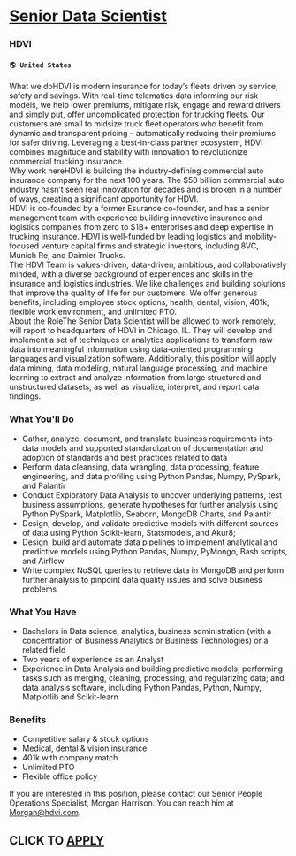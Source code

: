 # [Senior Data Scientist](https://www.remotewlb.com/apply/senior-data-scientist-80467)  
### HDVI  
#### `🌎 United States`  
What we doHDVI is modern insurance for today’s fleets driven by service, safety and savings. With real-time telematics data informing our risk models, we help lower premiums, mitigate risk, engage and reward drivers and simply put, offer uncomplicated protection for trucking fleets. Our customers are small to midsize truck fleet operators who benefit from dynamic and transparent pricing – automatically reducing their premiums for safer driving. Leveraging a best-in-class partner ecosystem, HDVI combines magnitude and stability with innovation to revolutionize commercial trucking insurance.  
Why work hereHDVI is building the industry-defining commercial auto insurance company for the next 100 years. The $50 billion commercial auto industry hasn’t seen real innovation for decades and is broken in a number of ways, creating a significant opportunity for HDVI.  
HDVI is co-founded by a former Esurance co-founder, and has a senior management team with experience building innovative insurance and logistics companies from zero to $1B+ enterprises and deep expertise in trucking insurance. HDVI is well-funded by leading logistics and mobility-focused venture capital firms and strategic investors, including 8VC, Munich Re, and Daimler Trucks.  
The HDVI Team is values-driven, data-driven, ambitious, and collaboratively minded, with a diverse background of experiences and skills in the insurance and logistics industries. We like challenges and building solutions that improve the quality of life for our customers. We offer generous benefits, including employee stock options, health, dental, vision, 401k, flexible work environment, and unlimited PTO.  
About the RoleThe Senior Data Scientist will be allowed to work remotely, will report to headquarters of HDVI in Chicago, IL. They will develop and implement a set of techniques or analytics applications to transform raw data into meaningful information using data-oriented programming languages and visualization software. Additionally, this position will apply data mining, data modeling, natural language processing, and machine learning to extract and analyze information from large structured and unstructured datasets, as well as visualize, interpret, and report data findings.

### What You'll Do

  * Gather, analyze, document, and translate business requirements into data models and supported standardization of documentation and adoption of standards and best practices related to data
  * Perform data cleansing, data wrangling, data processing, feature engineering, and data profiling using Python Pandas, Numpy, PySpark, and Palantir
  * Conduct Exploratory Data Analysis to uncover underlying patterns, test business assumptions, generate hypotheses for further analysis using Python PySpark, Matplotlib, Seaborn, MongoDB Charts, and Palantir
  * Design, develop, and validate predictive models with different sources of data using Python Scikit-learn, Statsmodels, and Akur8;
  * Design, build and automate data pipelines to implement analytical and predictive models using Python Pandas, Numpy, PyMongo, Bash scripts, and Airflow
  * Write complex NoSQL queries to retrieve data in MongoDB and perform further analysis to pinpoint data quality issues and solve business problems

### What You Have

  * Bachelors in Data science, analytics, business administration (with a concentration of Business Analytics or Business Technologies) or a related field
  * Two years of experience as an Analyst
  * Experience in Data Analysis and building predictive models, performing tasks such as merging, cleaning, processing, and regularizing data; and data analysis software, including Python Pandas, Python, Numpy, Matplotlib and Scikit-learn

### Benefits

  * Competitive salary & stock options
  * Medical, dental & vision insurance
  * 401k with company match
  * Unlimited PTO
  * Flexible office policy

If you are interested in this position, please contact our Senior People Operations Specialist, Morgan Harrison. You can reach him at Morgan@hdvi.com.  
## CLICK TO [APPLY](https://www.remotewlb.com/apply/senior-data-scientist-80467)


